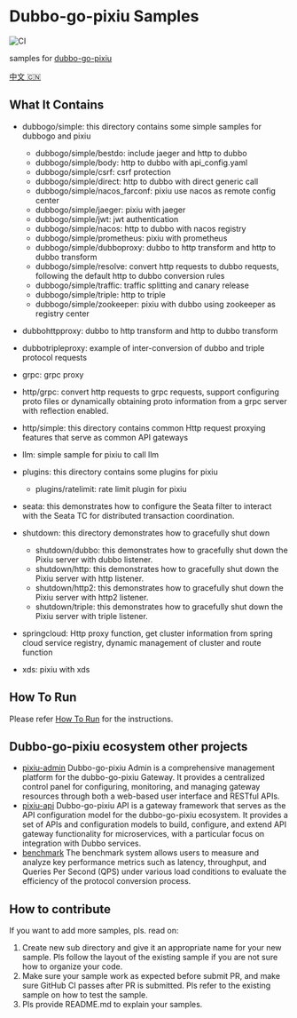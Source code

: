 # Dubbo-go-pixiu Samples

![CI](https://github.com/apache/dubbo-go-samples/workflows/CI/badge.svg)

samples for [dubbo-go-pixiu](https://github.com/apache/dubbo-go-pixiu)

[中文 🇨🇳](./README_CN.md)

## What It Contains

- dubbogo/simple: this directory contains some simple samples for dubbogo and pixiu
  - dubbogo/simple/bestdo: include jaeger and http to dubbo
  - dubbogo/simple/body: http to dubbo with api_config.yaml
  - dubbogo/simple/csrf: csrf protection
  - dubbogo/simple/direct: http to dubbo with direct generic call
  - dubbogo/simple/nacos_farconf: pixiu use nacos as remote config center
  - dubbogo/simple/jaeger: pixiu with jaeger
  - dubbogo/simple/jwt: jwt authentication
  - dubbogo/simple/nacos: http to dubbo with nacos registry
  - dubbogo/simple/prometheus: pixiu with prometheus
  - dubbogo/simple/dubboproxy: dubbo to http transform and http to dubbo transform
  - dubbogo/simple/resolve: convert http requests to dubbo requests, following the default http to dubbo conversion rules
  - dubbogo/simple/traffic: traffic splitting and canary release
  - dubbogo/simple/triple: http to triple
  - dubbogo/simple/zookeeper: pixiu with dubbo using zookeeper as registry center

- dubbohttpproxy: dubbo to http transform and http to dubbo transform
- dubbotripleproxy: example of inter-conversion of dubbo and triple protocol requests

- grpc: grpc proxy

- http/grpc: convert http requests to grpc requests, support configuring proto files or dynamically obtaining proto information from a grpc server with reflection enabled.
- http/simple: this directory contains common Http request proxying features that serve as common API gateways

- llm: simple sample for pixiu to call llm

- plugins: this directory contains some plugins for pixiu
  - plugins/ratelimit: rate limit plugin for pixiu

- seata: this demonstrates how to configure the Seata filter to interact with the Seata TC for distributed transaction coordination.

- shutdown: this directory demonstrates how to gracefully shut down
  - shutdown/dubbo: this demonstrates how to gracefully shut down the Pixiu server with dubbo listener.
  - shutdown/http: this demonstrates how to gracefully shut down the Pixiu server with http listener.
  - shutdown/http2: this demonstrates how to gracefully shut down the Pixiu server with http2 listener.
  - shutdown/triple: this demonstrates how to gracefully shut down the Pixiu server with triple listener.

- springcloud: Http proxy function, get cluster information from spring cloud service registry, dynamic management of cluster and route function
- xds: pixiu with xds

## How To Run

Please refer [How To Run](HOWTO.md) for the instructions.

## Dubbo-go-pixiu ecosystem other projects

- [pixiu-admin](https://github.com/dubbo-go-pixiu/pixiu-admin) Dubbo-go-pixiu Admin is a comprehensive management platform for the dubbo-go-pixiu Gateway. It provides a centralized control panel for configuring, monitoring, and managing gateway resources through both a web-based user interface and RESTful APIs.
- [pixiu-api](https://github.com/dubbo-go-pixiu/pixiu-api) Dubbo-go-pixiu API is a gateway framework that serves as the API configuration model for the dubbo-go-pixiu ecosystem. It provides a set of APIs and configuration models to build, configure, and extend API gateway functionality for microservices, with a particular focus on integration with Dubbo services.
- [benchmark](https://github.com/dubbo-go-pixiu/benchmark) The benchmark system allows users to measure and analyze key performance metrics such as latency, throughput, and Queries Per Second (QPS) under various load conditions to evaluate the efficiency of the protocol conversion process.

## How to contribute

If you want to add more samples, pls. read on:
1. Create new sub directory and give it an appropriate name for your new sample. Pls follow the layout of the existing sample if you are not sure how to organize your code.
2. Make sure your sample work as expected before submit PR, and make sure GitHub CI passes after PR is submitted. Pls refer to the existing sample on how to test the sample.
3. Pls provide README.md to explain your samples.